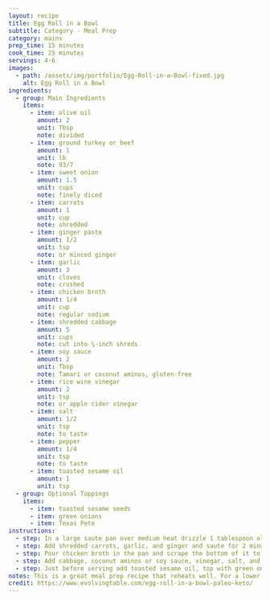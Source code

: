 ```yaml
---
layout: recipe
title: Egg Roll in a Bowl
subtitle: Category - Meal Prep
category: mains
prep_time: 15 minutes
cook_time: 25 minutes
servings: 4-6
images:
  - path: /assets/img/portfolio/Egg-Roll-in-a-Bowl-fixed.jpg
    alt: Egg Roll in a Bowl
ingredients:
  - group: Main Ingredients
    items:
      - item: olive oil
        amount: 2
        unit: Tbsp
        note: divided
      - item: ground turkey or beef
        amount: 1
        unit: lb
        note: 93/7
      - item: sweet onion
        amount: 1.5
        unit: cups
        note: finely diced
      - item: carrots
        amount: 1
        unit: cup
        note: shredded
      - item: ginger paste
        amount: 1/2
        unit: tsp
        note: or minced ginger
      - item: garlic
        amount: 3
        unit: cloves
        note: crushed
      - item: chicken broth
        amount: 1/4
        unit: cup
        note: regular sodium
      - item: shredded cabbage
        amount: 5
        unit: cups
        note: cut into ¼-inch shreds
      - item: soy sauce
        amount: 2
        unit: Tbsp
        note: Tamari or coconut aminos, gluten-free
      - item: rice wine vinegar
        amount: 2
        unit: tsp
        note: or apple cider vinegar
      - item: salt
        amount: 1/2
        unit: tsp
        note: to taste
      - item: pepper
        amount: 1/4
        unit: tsp
        note: to taste
      - item: toasted sesame oil
        amount: 1
        unit: tsp
  - group: Optional Toppings
    items:
      - item: toasted sesame seeds
      - item: green onions
      - item: Texas Pete
instructions:
  - step: In a large saute pan over medium heat drizzle 1 tablespoon olive oil and add ground turkey. Cook for 5-6 minutes, or until turkey is almost cooked through. Push turkey to the side of the pan and add onion and other tablespoon of oil. Saute for 3-4 minutes.
  - step: Add shredded carrots, garlic, and ginger and saute for 2 minutes. Stir the vegetables and turkey together.
  - step: Pour chicken broth in the pan and scrape the bottom of it to deglaze it.
  - step: Add cabbage, coconut aminos or soy sauce, vinegar, salt, and pepper. Stir well and cover with a lid. Reduce heat to medium-low and cook for 12-15 minutes, or until cabbage is to your desired tenderness.
  - step: Just before serving add toasted sesame oil, top with green onions and toasted sesame seeds, and texas pete, if desired.
notes: This is a great meal prep recipe that reheats well. For a lower-carb version, you can use coconut aminos instead of soy sauce.
credit: https://www.evolvingtable.com/egg-roll-in-a-bowl-paleo-keto/
---
```

